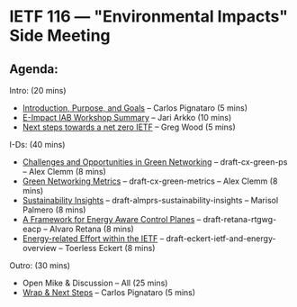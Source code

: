 # IETF 116 &mdash; "Environmental Impacts" Side Meeting

## Agenda:

Intro: (20 mins)


* [Introduction, Purpose, and Goals](slides/00-ietf116-environmental-impact-intro-and-purpose.pdf) – Carlos Pignataro (5 mins)
* [E-Impact IAB Workshop Summary](slides/01-ietf116-environmental-impact-eimpact_sidemeeting116.pdf) – Jari Arkko (10 mins)
* [Next steps towards a net zero IETF](slides/02-ietf116-environmental-impact-ietf116-e-impact-ietf-carbon-footprint-sidemeeting.pdf) – Greg Wood (5 mins)

I-Ds: (40 mins)



* [Challenges and Opportunities in Green Networking](slides/03-ietf116-environmental-impact-IETF%20116%20Sidemeeting%20-%20Green%20Networking.pdf) – draft-cx-green-ps – Alex Clemm (8 mins)
* [Green Networking Metrics](slides/04-ietf116-environmental-impact-IETF%20116%20Side%20Meeting%20-%20Green%20Metrics.pdf) – draft-cx-green-metrics – Alex Clemm (8 mins)
* [Sustainability Insights](slides/05-ietf116-environmental-impact-SustainabilityInsights_Japan.pdf) – draft-almprs-sustainability-insights – Marisol Palmero (8 mins)
* [A Framework for Energy Aware Control Planes](slides/06-ietf116-environmental-impact-draft-retana-rtgwg-eacp.pdf) – draft-retana-rtgwg-eacp – Alvaro Retana (8 mins)
* [Energy-related Effort within the IETF](slides/07-ietf116-environmental-impact-ietf-and-energy-overview-00.pdf) – draft-eckert-ietf-and-energy-overview – Toerless Eckert (8 mins)

Outro:  (30 mins)



* Open Mike & Discussion – All (25 mins)
* [Wrap & Next Steps](slides/08-ietf116-environmental-impact-outro.pdf) – Carlos Pignataro (5 mins)


